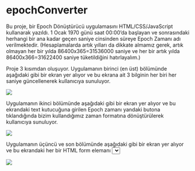 # epochConverter
Bu proje, bir Epoch Dönüştürücü uygulamasını HTML/CSS/JavaScript kullanarak yazıldı. 1 Ocak 1970 günü saat 00:00’da başlayan ve sonrasındaki herhangi bir ana kadar geçen saniye cinsinden süreye Epoch Zamanı adı verilmektedir. (Hesaplamalarda artık yılları da dikkate almamız gerek, artık olmayan her bir yılda 86400x365=31536000 saniye ve her bir artık yılda 86400x366=31622400 saniye tüketildiğini hatırlayalım.)

Proje 3 kısımdan oluşuyor. Uygulamanın birinci (en üst) bölümünde aşağıdaki gibi bir ekran yer alıyor ve bu ekrana ait 3
bilginin her biri her saniye güncellenerek kullanıcıya sunuluyor.

![](https://github.com/shrgrl/epochConverter/blob/master/img1.JPG)

Uygulamanın ikinci bölümünde aşağıdaki gibi bir ekran yer alıyor ve bu ekrandaki text kutucuğuna girilen Epoch zamanı yandaki butona tıklandığında bizim kullandığımız zaman formatına dönüştürülerek kullanıcıya sunuluyor.

![](https://github.com/shrgrl/epochConverter/blob/master/img2.JPG)

Uygulamanın üçüncü ve son bölümünde aşağıdaki gibi bir ekran yer alıyor ve bu ekrandaki her bir HTML form elemanı <select> özelliği taşıyor. Yani kullanıcı her bir veri girişini bir drop-down listesi sayesinde yapabiliyor. (Year için listelenecek değerler 1971 ile 2023, Month için 01-January ile 12-December, Day için 01 ile 31, Hour için 01 ile 23, Minute için 01 ile 59 ve Second için 01 ile 59 arasında) Öte yandan Time Zone Local veya GMT olarak seçilebiliyor. Kullanıcı veri girişi yaptıktan sonra Convert isimli butonu tıkladığında ilgili tarihe denk gelen Epoch zamanı hemen altta ekrana yansıtılıyor.

![](https://github.com/shrgrl/epochConverter/blob/master/img3.JPG)
